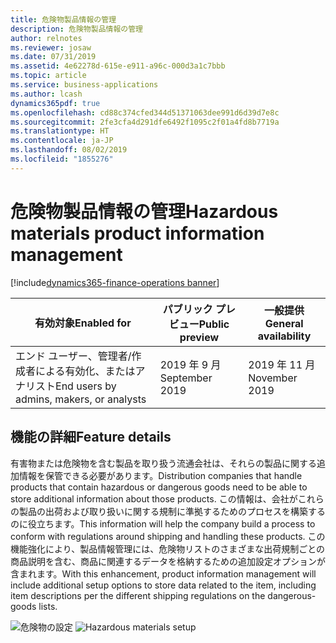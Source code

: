 ```yaml
---
title: 危険物製品情報の管理
description: 危険物製品情報の管理
author: relnotes
ms.reviewer: josaw
ms.date: 07/31/2019
ms.assetid: 4e62278d-615e-e911-a96c-000d3a1c7bbb
ms.topic: article
ms.service: business-applications
ms.author: lcash
dynamics365pdf: true
ms.openlocfilehash: cd88c374cfed344d51371063dee991d6d39d7e8c
ms.sourcegitcommit: 2fe3cfa4d291dfe6492f1095c2f01a4fd8b7719a
ms.translationtype: HT
ms.contentlocale: ja-JP
ms.lasthandoff: 08/02/2019
ms.locfileid: "1855276"
---
```

# <a name="hazardous-materials-product-information-management"></a><span data-ttu-id="579d4-103">危険物製品情報の管理</span><span class="sxs-lookup"><span data-stu-id="579d4-103">Hazardous materials product information management</span></span>
[!include[dynamics365-finance-operations banner](../includes/dynamics365-finance-operations.md)]

| <span data-ttu-id="579d4-104">有効対象</span><span class="sxs-lookup"><span data-stu-id="579d4-104">Enabled for</span></span>    |  <span data-ttu-id="579d4-105">パブリック プレビュー</span><span class="sxs-lookup"><span data-stu-id="579d4-105">Public preview</span></span> | <span data-ttu-id="579d4-106">一般提供</span><span class="sxs-lookup"><span data-stu-id="579d4-106">General availability</span></span> | 
| ---------- | ---------- |---------- |
|<span data-ttu-id="579d4-107">エンド ユーザー、管理者/作成者による有効化、またはアナリスト</span><span class="sxs-lookup"><span data-stu-id="579d4-107">End users by admins, makers, or analysts</span></span>|<span data-ttu-id="579d4-108">2019 年 9 月</span><span class="sxs-lookup"><span data-stu-id="579d4-108">September 2019</span></span>| <span data-ttu-id="579d4-109">2019 年 11 月</span><span class="sxs-lookup"><span data-stu-id="579d4-109">November 2019</span></span>|






## <a name="feature-details"></a><span data-ttu-id="579d4-110">機能の詳細</span><span class="sxs-lookup"><span data-stu-id="579d4-110">Feature details</span></span>
<!--feature detail start -->
<span data-ttu-id="579d4-111">有害物または危険物を含む製品を取り扱う流通会社は、それらの製品に関する追加情報を保管できる必要があります。</span><span class="sxs-lookup"><span data-stu-id="579d4-111">Distribution companies that handle products that contain hazardous or dangerous goods need to be able to store additional information about those products.</span></span> <span data-ttu-id="579d4-112">この情報は、会社がこれらの製品の出荷および取り扱いに関する規制に準拠するためのプロセスを構築するのに役立ちます。</span><span class="sxs-lookup"><span data-stu-id="579d4-112">This information will help the company build a process to conform with regulations around shipping and handling these products.</span></span> <span data-ttu-id="579d4-113">この機能強化により、製品情報管理には、危険物リストのさまざまな出荷規制ごとの商品説明を含む、商品に関連するデータを格納するための追加設定オプションが含まれます。</span><span class="sxs-lookup"><span data-stu-id="579d4-113">With this enhancement, product information management will include additional setup options to store data related to the item, including item descriptions per the different shipping regulations on the dangerous-goods lists.</span></span> 

<span data-ttu-id="579d4-114">![危険物の設定](media/hazardous-materials-product-information-management-1.png "")
</span><span class="sxs-lookup"><span data-stu-id="579d4-114">![Hazardous materials setup](media/hazardous-materials-product-information-management-1.png "")
</span></span><!--feature detail end -->












